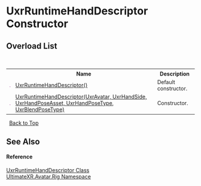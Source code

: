 # UxrRuntimeHandDescriptor Constructor 
 


## Overload List
&nbsp;<table><tr><th></th><th>Name</th><th>Description</th></tr><tr><td>![Public method](media/pubmethod.gif "Public method")</td><td><a href="M_UltimateXR_Avatar_Rig_UxrRuntimeHandDescriptor__ctor">UxrRuntimeHandDescriptor()</a></td><td>
Default constructor.</td></tr><tr><td>![Public method](media/pubmethod.gif "Public method")</td><td><a href="M_UltimateXR_Avatar_Rig_UxrRuntimeHandDescriptor__ctor_1">UxrRuntimeHandDescriptor(UxrAvatar, UxrHandSide, UxrHandPoseAsset, UxrHandPoseType, UxrBlendPoseType)</a></td><td>
Constructor.</td></tr></table>&nbsp;
<a href="#uxrruntimehanddescriptor-constructor">Back to Top</a>

## See Also


#### Reference
<a href="T_UltimateXR_Avatar_Rig_UxrRuntimeHandDescriptor">UxrRuntimeHandDescriptor Class</a><br /><a href="N_UltimateXR_Avatar_Rig">UltimateXR.Avatar.Rig Namespace</a><br />